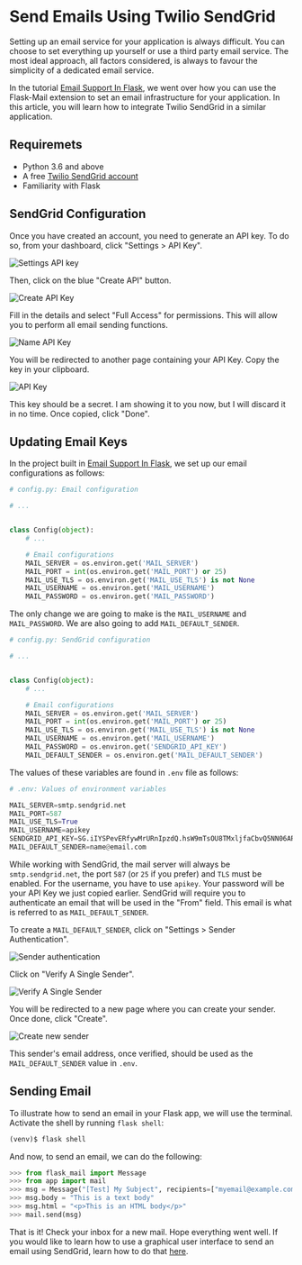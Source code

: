 # Send Emails Using Twilio SendGrid

Setting up an email service for your application is always difficult. You can choose to set everything up yourself or use a third party email service. The most ideal approach, all factors considered, is always to favour the simplicity of a dedicated email service. 

In the tutorial [Email Support In Flask](/email_support_in_flask.md), we went over how you can use the Flask-Mail extension to set an email infrastructure for your application. In this article, you will learn how to integrate Twilio SendGrid in a similar application. 

## Requiremets

- Python 3.6 and above
- A free [Twilio SendGrid account](/twilio_sendgrid/01_create_acccount.md)
- Familiarity with Flask


## SendGrid Configuration

Once you have created an account, you need to generate an API key. To do so, from your dashboard, click "Settings > API Key".

![Settings API key](/images/sendgrid/send_emails/settings_api.png)

Then, click on the blue "Create API" button.

![Create API Key](/images/sendgrid/send_emails/create_api_key.png)

Fill in the details and select "Full Access" for permissions. This will allow you to perform all email sending functions.

![Name API Key](/images/sendgrid/send_emails/name_api_key.png)

You will be redirected to another page containing your API Key. Copy the key in your clipboard.

![API Key](/images/sendgrid/send_emails/api_key.png)

This key should be a secret. I am showing it to you now, but I will discard it in no time. Once copied, click "Done".

## Updating Email Keys

In the project built in [Email Support In Flask](/email_support_in_flask.md#add-email-server-details), we set up our email configurations as follows:

```python
# config.py: Email configuration

# ...


class Config(object):
    # ...

    # Email configurations
    MAIL_SERVER = os.environ.get('MAIL_SERVER')
    MAIL_PORT = int(os.environ.get('MAIL_PORT') or 25)
    MAIL_USE_TLS = os.environ.get('MAIL_USE_TLS') is not None
    MAIL_USERNAME = os.environ.get('MAIL_USERNAME')
    MAIL_PASSWORD = os.environ.get('MAIL_PASSWORD')

```

The only change we are going to make is the `MAIL_USERNAME` and `MAIL_PASSWORD`. We are also going to add `MAIL_DEFAULT_SENDER`.

```python
# config.py: SendGrid configuration

# ...


class Config(object):
    # ...

    # Email configurations
    MAIL_SERVER = os.environ.get('MAIL_SERVER')
    MAIL_PORT = int(os.environ.get('MAIL_PORT') or 25)
    MAIL_USE_TLS = os.environ.get('MAIL_USE_TLS') is not None
    MAIL_USERNAME = os.environ.get('MAIL_USERNAME')
    MAIL_PASSWORD = os.environ.get('SENDGRID_API_KEY')
    MAIL_DEFAULT_SENDER = os.environ.get('MAIL_DEFAULT_SENDER')
```

The values of these variables are found in `.env` file as follows:

```python
# .env: Values of environment variables

MAIL_SERVER=smtp.sendgrid.net
MAIL_PORT=587
MAIL_USE_TLS=True
MAIL_USERNAME=apikey
SENDGRID_API_KEY=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
MAIL_DEFAULT_SENDER=name@email.com
```

While working with SendGrid, the mail server will always be `smtp.sendgrid.net`, the port `587` (or `25` if you prefer) and `TLS` must be enabled. For the username, you have to use `apikey`. Your password will be your API Key we just copied earlier. SendGrid will require you to authenticate an email that will be used in the "From" field. This email is what is referred to as `MAIL_DEFAULT_SENDER`. 

To create a `MAIL_DEFAULT_SENDER`, click on "Settings > Sender Authentication".

![Sender authentication](/images/sendgrid/send_emails/sender_authentication.png)

Click on "Verify A Single Sender".

![Verify A Single Sender](/images/sendgrid/send_emails/verify_a_single_sender.png)

You will be redirected to a new page where you can create your sender. Once done, click "Create".

![Create new sender](/images/sendgrid/send_emails/create_new_sender.png)

This sender's email address, once verified, should be used as the `MAIL_DEFAULT_SENDER` value in `.env`.


## Sending Email

To illustrate how to send an email in your Flask app, we will use the terminal. Activate the shell by running `flask shell`:

```python
(venv)$ flask shell
```

And now, to send an email, we can do the following:

```python
>>> from flask_mail import Message
>>> from app import mail
>>> msg = Message("[Test] My Subject", recipients=["myemail@example.com"])
>>> msg.body = "This is a text body"
>>> msg.html = "<p>This is an HTML body</p>"
>>> mail.send(msg)
```

That is it! Check your inbox for a new mail. Hope everything went well. If you would like to learn how to use a graphical user interface to send an email using SendGrid, learn how to do that [here](/email_support_in_flask.md#sending-password-reset-email).